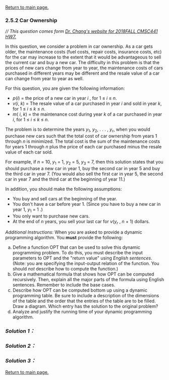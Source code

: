 <a href="../README.md#2.5.2">Return to main page.</a>

### 2.5.2 Car Ownership

<i>// This question comes form <a href="https://www.csee.umbc.edu/~chang/cs441/hw/hw7.shtml">Dr. Chang's website for 2018FALL CMSC441 HW7. </a> </i>

<P>
In this question, we consider a problem in car ownership. As a
car gets older, the maintenance costs (fuel costs, repair costs,
insurance costs, etc) for the car may increase to the extent that it
would be advantageous to sell the current car and buy a new car. The
difficulty in this problem is that the prices of new cars change from
year to year, the maintenance costs of cars purchased in different years
may be different and the resale value of a car can change from year to
year as well.</P>

<P>
For this question, you are given the following information:
<UL>
   <LI> <i>p</i>(<i>i</i>) = the price of a new car in year <i>i</i> ,
      for 1 &le; <i>i</i> &le; <i>n</i>.
   <LI> <i>v</i>(<i>i</i>, <i>k</i>) 
   = The resale value of a car purchased in year <i>i</i> and sold
     in year <i>k</i>, for 1 &le; <i>i</i> &le; <i>k</i> &leq; <i>n</i>.
   
   <LI> <i>m</i>(<i> i</i>, <i>k</i>)
    = the maintenance cost during year <i>k</i> of a car purchased in 
    year <i>i</i>, for 1 &le; <i>i</i> &le; <i>k</i> &le; <i>n</i>.
</UL>
</P>

<P>
The problem is to determine the years 
<i>y</i><sub>1</sub>, 
<i>y</i><sub>2</sub>, 
. . . , 
<i>y</i><sub><i>r</i></sub>, 
when you would purchase new cars such that the total cost of car ownership from years 1
through <i>n</i> is minimized. The total cost is the sum of the maintenance
costs for years 1 through <i>n</i> plus the price of each car purchased minus
the resale value of each car sold.
</P>
<P>
For example, if <i>n</i> = 10, 
<i>y</i><sub>1</sub> = 1, 
<i>y</i><sub>2</sub> = 5, 
<i>y</i><sub>3</sub> = 7, 
then this solution
states that you should purchase a new car in year 1, buy the second car
in year 5 and buy the third car in year 7. (You would also sell the
first car in year 5, the second car in year 7 and the third car at the
beginning of year 11.) 
</P>
<P>
In addition, you should make the following assumptions:
</P>
<P>
<UL>
<LI> You buy and sell cars at the beginning of the year.

<LI> You don't have a car before year 1. (Since you have to buy a new car
in year 1, <i>y</i><sub>1</sub> = 1 .)

<LI> You only want to purchase new cars.

<LI>  At the end of <i>n</i> years, you sell your last car for
<i>v</i>(<i>y</i><sub><i>r</i></sub> , <i>n</i> + 1) dollars.
</UL>
</P>

<P>
<i>Additional Instructions:</i> When you are asked to provide a dynamic 
programming algorithm. You <b>must</b> provide the following:
<OL>
   <LI TYPE="a"> Define a function OPT that can be used to solve
   this dynamic programming problem. To do this, you must describe
   the input parameters to OPT and the "return value" using <i>English
   sentences</i>. (Note: you are specifying the input-output relation
   of the function. You should <i>not</i> describe how to compute
   the function.) 

   <LI TYPE="a"> Give a mathematical formula that shows how OPT can
   be computed recursively. Then, explain all the major parts of
   the formula using English sentences. Remember to include the
   base cases.

   <LI TYPE="a"> Describe how OPT can be computed bottom up using
   a dynamic programming table. Be sure to include a description
   of the dimensions of the table and the order that the entries
   of the table are to be filled. Draw a diagram. Which entry has
   the solution to the original problem?

   <LI TYPE="a"> Analyze and justify the running time of your dynamic
   programming algorithm.
</OL>
</P>

### ***Solution 1：***

### ***Solution 2：***

### ***Solution 3：***

<a href="../README.md#2.5.2">Return to main page.</a>